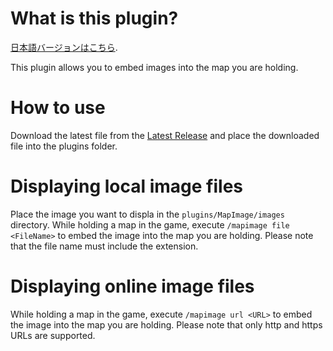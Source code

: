 # What is this plugin?
[日本語バージョンはこちら](https://github.com/SuikaMCBE/MapImage/blob/main/README_JP.md).

This plugin allows you to embed images into the map you are holding.

# How to use
Download the latest file from the [Latest Release](https://github.com/SuikaMCBE/MapImage/releases/latest) and place the downloaded file into the plugins folder.

# Displaying local image files
Place the image you want to displa in the `plugins/MapImage/images` directory. While holding a map in the game, execute `/mapimage file <FileName>` to embed the image into the map you are holding. Please note that the file name must include the extension.

# Displaying online image files
While holding a map in the game, execute `/mapimage url <URL>` to embed the image into the map you are holding. Please note that only http and https URLs are supported.
